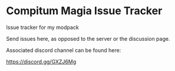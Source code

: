 # Compitum Magia Issue Tracker
Issue tracker for my modpack

Send issues here, as opposed to the server or the discussion page.

Associated discord channel can be found here:

https://discord.gg/GXZJ6Mg
